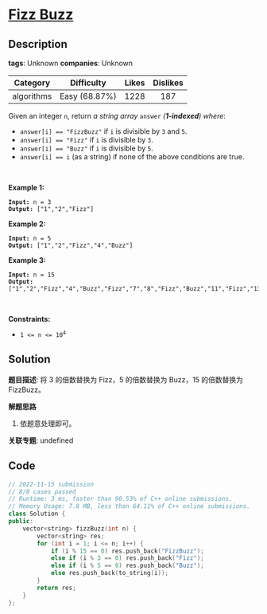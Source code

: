 # [Fizz Buzz](https://leetcode.com/problems/fizz-buzz/description/)

## Description

**tags**: Unknown
**companies**: Unknown

| Category | Difficulty | Likes | Dislikes |
| :------: | :--------: | :---: | :------: |
| algorithms | Easy (68.87%) | 1228 | 187 |

<p>Given an integer <code>n</code>, return <em>a string array </em><code>answer</code><em> (<strong>1-indexed</strong>) where</em>:</p>

<ul>
	<li><code>answer[i] == &quot;FizzBuzz&quot;</code> if <code>i</code> is divisible by <code>3</code> and <code>5</code>.</li>
	<li><code>answer[i] == &quot;Fizz&quot;</code> if <code>i</code> is divisible by <code>3</code>.</li>
	<li><code>answer[i] == &quot;Buzz&quot;</code> if <code>i</code> is divisible by <code>5</code>.</li>
	<li><code>answer[i] == i</code> (as a string) if none of the above conditions are true.</li>
</ul>

<p>&nbsp;</p>
<p><strong class="example">Example 1:</strong></p>
<pre><code><strong>Input:</strong> n = 3
<strong>Output:</strong> ["1","2","Fizz"]</code></pre><p><strong class="example">Example 2:</strong></p>
<pre><code><strong>Input:</strong> n = 5
<strong>Output:</strong> ["1","2","Fizz","4","Buzz"]</code></pre><p><strong class="example">Example 3:</strong></p>
<pre><code><strong>Input:</strong> n = 15
<strong>Output:</strong> ["1","2","Fizz","4","Buzz","Fizz","7","8","Fizz","Buzz","11","Fizz","13","14","FizzBuzz"]</code></pre>
<p>&nbsp;</p>
<p><strong>Constraints:</strong></p>

<ul>
	<li><code>1 &lt;= n &lt;= 10<sup>4</sup></code></li>
</ul>

## Solution

**题目描述**: 将 3 的倍数替换为 Fizz，5 的倍数替换为 Buzz，15 的倍数替换为 FizzBuzz。

**解题思路**

1. 依题意处理即可。

**关联专题**: undefined

## Code

```cpp
// 2022-11-15 submission
// 8/8 cases passed
// Runtime: 3 ms, faster than 90.53% of C++ online submissions.
// Memory Usage: 7.8 MB, less than 64.11% of C++ online submissions.
class Solution {
public:
    vector<string> fizzBuzz(int n) {
        vector<string> res;
        for (int i = 1; i <= n; i++) {
            if (i % 15 == 0) res.push_back("FizzBuzz");
            else if (i % 3 == 0) res.push_back("Fizz");
            else if (i % 5 == 0) res.push_back("Buzz");
            else res.push_back(to_string(i));
        }
        return res;
    }
};
```
